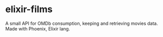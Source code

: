 # elixir-films
A small API for OMDb consumption, keeping and retrieving movies data. Made with Phoenix, Elixir lang.
